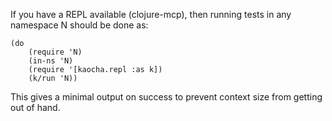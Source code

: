 If you have a REPL available (clojure-mcp), then running tests in any namespace N should be done as:

```
(do
    (require 'N)
    (in-ns 'N)
    (require '[kaocha.repl :as k]) 
    (k/run 'N))
```

This gives a minimal output on success to prevent context size from getting out of hand.

